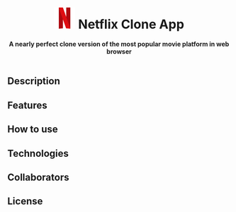 <div align="center">
  <h1> <img src="https://raw.githubusercontent.com/JohnnyDiep1021/Netflix-Clone-App/main/Frontend/img/netflix-logo48.png?token=GHSAT0AAAAAABZJO76NZHXR2FCWCYRNQGPIY4ERQ5Q" alt="Netflix logo"/> Netflix Clone App</h1>
  <strong>A nearly perfect clone version of the most popular movie platform in web browser</strong><br>
</div>
<br>

## Description

## Features

## How to use

## Technologies

## Collaborators

## License

